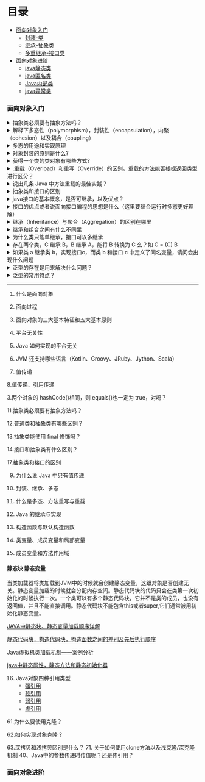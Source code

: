 
# 目录

* [面向对象入门](#面向对象入门)
  * [封装-类](#封装)
  * [继承-抽象类](#继承)
  * [多重继承-接口类](#多重继承)
* [面向对象进阶](#面向对象进阶)
  * [java静态类](#java静态类)
  * [java匿名类](#java匿名类)
  * [Java内部类](#Java内部类)
  * [java异常类](#java异常类)

### 面向对象入门

<details>
<summary> 抽象类必须要有抽象方法吗？</summary>
 
 不需要，抽象类不一定非要有抽象方法。

示例代码：

```java

abstract class Cat {
    public static void sayHi() {
        System. out. println("hi~");
    }
}

```

上面代码，抽象类并没有抽象方法但完全可以正常运行。

</details> 

<details>
<summary> 解释下多态性（polymorphism），封装性（encapsulation），内聚（cohesion）以及耦合（coupling）</summary>

抽象：抽象是将一类对象的共同特征总结出来构造类的过程，包括数据抽象和行为抽象两方面。抽象只关注对象有哪些属性和行为，并不关注这些行为的细节是什么。

封装：通常认为封装是把数据和操作数据的方法绑定起来，对数据的访问只能通过已定义的接口。面向对象的本质就是将现实世界描绘成一系列完全自治、封闭的对象。我们在类中编写的方法就是对实现细节的一种封装；我们编写一个类就是对数据和数据操作的封装。可以说，封装就是隐藏一切可隐藏的东西，只向外界提供最简单的编程接口（可以想想普通洗衣机和全自动洗衣机的差别，明显全自动洗衣机封装更好因此操作起来更简单；我们现在使用的智能手机也是封装得足够好的，因为几个按键就搞定了所有的事情）。

内聚：进行架构设计时的内聚高低是指，设计某个模块或者关注点时，模块或关注点内部的一系列相关功能的相关程度的高低。高内聚提供了更好的可维护性和可复用性。而低内聚的模块则表名模块直接的依赖程度高，那么一旦修改了该模块依赖的对象则无法使用该模块，必须也进行相应的修改才可以继续使用。

耦合：简单地说，软件工程中对象之间的耦合度就是对象之间的依赖性。指导使用和维护对象的主要问题是对象之间的多重依赖性。对象之间的耦合越高，维护成本越高。因此对象的设计应使类和构件之间的耦合最小。耦合性是程序结构中各个模块之间相互关联的度量。它取决于各个模块之间的接口的复杂程度、调用模块的方式以及哪些信息通过接口。

耦合可以分为以下几种，它们之间的耦合度由高到低排列如下：

1. 内容耦合。当一个模块直接修改或操作另一个模块的数据时，或一个模块不通过正常入口而转入另一个模块时，这样的耦合被称为内容耦合。内容耦合是最高程度的耦合，应该避免使用之。

2. 公共耦合。两个或两个以上的模块共同引用一个全局数据项，这种耦合被称为公共耦合。在具有大量公共耦合的结构中，确定究竟是哪个模块给全局变量赋了一个特定的值是十分困难的。

3. 外部耦合 。一组模块都访问同一全局简单变量而不是同一全局数据结构，而且不是通过参数表传递该全局变量的信息，则称之为外部耦合。

4. 控制耦合 。一个模块通过接口向另一个模块传递一个控制信号，接受信号的模块根据信号值而进行适当的动作，这种耦合被称为控制耦合。

5. 标记耦合 。若一个模块A通过接口向两个模块B和C传递一个公共参数，那么称模块B和C之间存在一个标记耦合。

6. 数据耦合。模块之间通过参数来传递数据，那么被称为数据耦合。数据耦合是最低的一种耦合形式，系统中一般都存在这种类型的耦合，因为为了完成一些有意义的功能，往往需要将某些模块的输出数据作为另一些模块的输入数据。

7. 非直接耦合 。两个模块之间没有直接关系，它们之间的联系完全是通过主模块的控制和调用来实现的。

</details> 


<details>
<summary> 多态的用途和实现原理</summary>

1、编译时多态（又称静态多态）

2、运行时多态（又称动态多态）

重载（overload）就是编译时多态的一个例子，编译时多态在编译时就已经确定，运行时运行的时候调用的是确定的方法。
我们通常所说的多态指的都是运行时多态，也就是编译时不确定究竟调用哪个具体方法，一直延迟到运行时才能确定。这也是为什么有时候多态方法又被称为延迟方法的原因。

* 多态通常有两种实现方法：

  1、子类继承父类（extends）

  2、子类实现接口（implements）

* 多态最大的用途

个人认为在于对设计和架构的复用，更进一步来说，《设计模式》中提倡的针对接口编程而不是针对实现编程就是充分利用多态的典型例子。定义功能和组件时定义接口，实现可以留到之后的流程中。同时一个接口可以有多个实现，甚至于完全可以在一个设计中同时使用一个接口的多种实现。

* 多态实现原理

多态允许具体访问时实现方法的动态绑定。Java对于动态绑定的实现主要依赖于方法表，通过继承和接口的多态实现有所不同。
继承：在执行某个方法时，在方法区中找到该类的方法表，再确认该方法在方法表中的偏移量，找到该方法后如果被重写则直接调用，否则认为没有重写父类该方法，这时会按照继承关系搜索父类的方法表中该偏移量对应的方法。

接口：Java 允许一个类实现多个接口，从某种意义上来说相当于多继承，这样同一个接口的的方法在不同类方法表中的位置就可能不一样了。所以不能通过偏移量的方法，而是通过搜索完整的方法表。

tips：因为每次接口调用都要搜索方法表，所以从效率上来说，接口方法的调用总是慢于类方法的调用的。

</details>

<details>
<summary> 对象封装的原则是什么?</summary>
在面向对象程式设计方法中，封装（英语：Encapsulation）是指一种将抽象性函式接口的实现细节部份包装、隐藏起来的方法。封装可以被认为是一个保护屏障，防止该类的代码和数据被外部类定义的代码随机访问。要访问该类的代码和数据，必须通过严格的接口控制。封装最主要的功能在于我们能修改自己的实现代码，而不用修改那些调用我们代码的程序片段。适当的封装可以让程式码更容易理解与维护，也加强了程式码的安全性。

修改属性的可见性来限制对属性的访问（一般限制为private）；
对每个值属性提供对外的公共方法访问，也就是创建一对赋取值方法，用于对私有属性的访问；

</details>

<details>
<summary> 获得一个类的类对象有哪些方式?</summary>

1.通过对象的getClass方法进行获取。这种方式需要具体的类和该类的对象，以及调用getClass方法。
2.任何数据类型(包括基本数据类型)都具备着一个静态的属性class，通过它可直接获取到该类型对应的Class对象。这种方式要使用具体的类，然后调用类中的静态属性class完成，无需调用方法，性能更好。
3.通过Class.forName()方法获取。这种方式仅需使用类名，就可以获取该类的Class对象，更有利于扩展。

```java

import org.junit.Test;
/**
 * 演示获取Class c对象的三种方法
 *@fileName ReflectGetClass.java
 */
public class ReflectGetClass {

    /**
     * 法1：通过对象---对象.getClass()来获取c(一个Class对象)
     */
    @Test
    public void get1(){
        Person p=new Person("Jack", 23);
        Class c=p.getClass();//来自Object方法
    }

    /**
     * 法2：通过类(类型)---任何数据类型包括(基本数据类型)
     * 都有一个静态的属性class ，他就是c 一个Class对象
     */
    @Test
    public void get2(){
        Class c=Person.class;
        Class c2=int.class;
    }

    /**
     * 法3：通过字符串(类全名 )---能够实现解耦：Class.forName(str)
     */
    @Test
    public void get3(){
        try {
            Class c=Class.forName("cn.hncu.reflect.test.Person");
        } catch (ClassNotFoundException e) {
            e.printStackTrace();
        }
    }
}

```

</details>

<details>
<summary> .重载（Overload）和重写（Override）的区别。重载的方法能否根据返回类型进行区分？</summary>

* 一、重写（override）
override是重写（覆盖）了一个方法，以实现不同的功能。一般是用于子类在继承父类时，重写（重新实现）父类中的方法。重写（覆盖）的规则：

1、重写方法的参数列表必须完全与被重写的方法的相同,否则不能称其为重写而是重载.

2、重写方法的访问修饰符一定要大于被重写方法的访问修饰符（public>protected>default>private）。

3、重写的方法的返回值必须和被重写的方法的返回一致；

4、重写的方法所抛出的异常必须和被重写方法的所抛出的异常一致，或者是其子类；

5、被重写的方法不能为private，否则在其子类中只是新定义了一个方法，并没s有对其进行重写。

6、静态方法不能被重写为非静态的方法（会编译出错）。

* 二、overload是重载
一般是用于在一个类内实现若干重载的方法，这些方法的名称相同而参数形式不同。
重载的规则：
1、在使用重载时只能通过相同的方法名、不同的参数形式实现。不同的参数类型可以是不同的参数类型，不同的参数个数，不同的参数顺序（参数类型必须不一样）；

2、不能通过访问权限、返回类型、抛出的异常进行重载；

3、方法的异常类型和数目不会对重载造成影响；

多态的概念比较复杂，有多种意义的多态，一个有趣但不严谨的说法是：继承是子类使用父类的方法，而多态则是父类使用子类的方法。一般，我们使用多态是为了避免在父类里大量重载引起代码臃肿且难于维护。

《java编程思想》中很好的回答了不能以返回值来区分重载方法：

```java

void f(){ }
void f(){ return 1; }

```

假如有int x=f(),这里是可以区分重载方法，但有时候并不需要返回值，只是调用方法，那么像这样的f()就让人无法理解了。

</details>

<details>
<summary> 说出几条 Java 中方法重载的最佳实践？</summary>

a）不要重载这样的方法：一个方法接收 int 参数，而另个方法接收 Integer 参数。

b）不要重载参数数量一致，而只是参数顺序不同的方法。

c）如果重载的方法参数个数多于 5 个，采用可变参数。

</details>

<details>
<summary> 抽象类和接口的区别</summary>

* 一、相似性

接口和抽象类都不能被实例化，它们都位于继承树的顶端，用于被其他类实现和继承。

接口和抽象类都可以包含抽象方法，实现接口或继承抽象类的普通子类都必须实现这些抽象方法。

* 二、接口和抽象类的区别
接口里只能包含抽象方法，静态方法和默认方法，不能为普通方法提供方法实现，抽象类则完全可以包含普通方法。

接口里只能定义静态常量，不能定义普通成员变量，抽象类里则既可以定义普通成员变量，也可以定义静态常量。

接口不能包含构造器，抽象类可以包含构造器，抽象类里的构造器并不是用于创建对象，而是让其子类调用这些构造器来完成属于抽象类的初始化操作。

接口里不能包含初始化块，但抽象类里完全可以包含初始化块。

一个类最多只能有一个直接父类，包括抽象类，但一个类可以直接实现多个接口，通过实现多个接口可以弥补Java单继承不足。

** 接口可以继承接口。

** 抽象类可以实现(implements)接口

** 抽象类可继承具体类。

** 抽象类中可以有静态的main方法。

备注：只要明白了接口和抽象类的本质和作用，这些问题都很好回答，你想想，如果你是java语言的设计者，你是否会提供这样的支持，如果不提供的话，有什么理由吗？如果你没有道理不提供，那答案就是肯定的了。只有记住抽象类与普通类的唯一区别就是不能创建实例对象和允许有abstract方法。

</details>

<details>
<summary> java接口的基本概念，是否可继承，以及优点？</summary>
 
接口（Interface），在JAVA编程语言中是一个抽象类型，是抽象方法的集合。接口通常以interface来声明。一个类通过继承接口的方式，从而来继承接口的抽象方法。如果一个类只由抽象方法和全局常量组成，那么这种情况下不会将其定义为一个抽象类。只会定义为一个接口，所以接口严格的来讲属于一个特殊的类，而这个类里面只有抽象方法和全局常量，就连构造方法也没有。

* 一个接口可以继承多个接口.

 ```java
  interface C extends A, B {}是可以的.
 ```
 
* 一个类可以实现多个接口:

  class D implements A,B,C{}

* 但是一个类只能继承一个类,不能继承多个类

  class B extends A{}

* 在继承类的同时,也可以继承接口:

  class E extends D implements A,B,C{}

  这也正是选择用接口而不是抽象类的原因

</details>

<details>
<summary> 接口的优点或者说面向接口编程的思想是什么（这里要结合运行时多态更好理解）</summary>
 
 在系统分析和架构中，分清层次和依赖关系，每个层次不是直接向其上层提供服务（即不是直接实例化在上层中），而是通过定义一组接口，仅向上层暴露其接口功能，上层对于下层仅仅是接口依赖，而不依赖具体类。

好处：首先对系统灵活性大有好处。当下层需要改变时，只要接口及接口功能不变，则上层不用做任何修改。甚至可以在不改动上层代码时将下层整个替换掉。接口体现的是一种规范和实现分离的设计哲学，充分利用接口可以极好地降低程序各模块之间的耦合，从而提高系统的可扩展性和可维护性。基于这种原则，通常推荐“面向接口”编程，而不是面向实现类编程，希望通过面向接口编程来降低程序的耦合。

总的来说就是：降低程序耦合度，提高系统的可扩展性和维护性。
 
 
</details> 


<details>
<summary> 继承（Inheritance）与聚合（Aggregation）的区别在哪里</summary>
 
 
 
</details> 

<details>
<summary> 继承和组合之间有什么不同里</summary>

* 如果存在一种IS-A的关系（比如Bee“是一个”Insect），并且一个类需要向另一个类暴露所有的方法接口，那么更应该用继承的机制。

* 如果存在一种HAS-A的关系（比如Bee“有一个”attack功能），那么更应该运用组合。

</details> 

<details>
<summary> 为什么类只能单继承，接口可以多继承</summary>
 
 首先，类的多继承有缺点：
第一，如果一个类继承多个父类，如果父类中的方法名如果相同，那么就会产生歧义。

第二，如果父类中的方法同名，子类中没有覆盖，同样会产生上面的错误。

但是接口就设计成多继承，是因为接口可以避免上述问题：
首先，接口中的只有抽象方法和静态常量。对于一个类实现多个接口的情况和一个接口继承多个接口的情况，因为接口只有抽象方法，具体方法只能由实现接口的类实现（也是因为实现类一定会覆盖接口中的方法），在调用的时候始终只会调用实现类（也就是子类覆盖的方法）的方法（不存在歧义），因此不存在 多继承的第二个缺点；而又因为接口只有静态的常量，但是由于静态变量是在编译期决定调用关系的，即使存在一定的冲突也会在编译时提示出错；而引用静态变量一般直接使用类名或接口名，从而避免产生歧义，因此也不存在多继承的第一个缺点。

</details> 


<details>
<summary> 存在两个类，C 继承 B，B 继承 A，能将 B 转换为 C 么？如 C = (C) B</summary>
 
不能转换，测试代码报错：

Exception in thread "main" java.lang.ClassCastException: interfaceDemo.B cannot be cast to interfaceDemo.C

</details>

<details>
<summary> 如果类 a 继承类 b，实现接口c，而类 b 和接口 c 中定义了同名变量，请问会出现什么问题</summary>
 
 
 
</details>

<details>
<summary> 泛型的存在是用来解决什么问题？</summary>
 
 首先需要明确泛型的概念，泛型（Generics ）是把类型参数化，运用于类、接口、方法中，可以通过执行泛型类型调用 分配一个类型，将用分配的具体类型替换泛型类型。然后，所分配的类型将用于限制容器内使用的值，这样就无需进行类型转换，还可以在编译时提供更强的类型检查。
总结来说就是：

（1）消除显示的强制类型转换，提高代码复用

（2）提供更强的类型检查，避免运行时的ClassCastException。

这个问题产生的背景是针对容器中，基于继承的泛型实现会带来两个问题，请看代码：

```java

public class ArrayList {
    public Object get(int i) { ... }
    public void add(Object o) { ... }
    ...
    private Object[] elementData;
}
```

基于继承的泛型实现会带来两个问题：第一个问题是有关get()方法的，我们每次调用get()方法都会返回一个Object对象，每一次都要强制类型转换为我们需要的类型，这样会显得很麻烦；第二个问题是有关add方法的，假如我们往聚合了String对象的ArrayList中加入一个File对象，编译器不会产生任何错误提示，而这不是我们想要的。所以，从Java 5开始，ArrayList在使用时可以加上一个类型参数（type parameter），这个类型参数用来指明ArrayList中的元素类型。类型参数的引入解决了以上提到的两个问题，如以下代码所示：

```java

ArrayList<String> s = new ArrayList<String>();
s.add("abc");
String s = s.get(0); //无需进行强制转换
s.add(123);  //编译错误，只能向其中添加String对象

 ```
</details>

<details>
<summary> 泛型的常用特点？</summary>
 
 这里其实问的就是泛型在使用过程中遵循的相关规范。类型参数（又称类型变量）用作占位符，指示在运行时为类分配类型。根据需要，可能有一个或多个类型参数，并且可以用于整个类。根据惯例，类型参数是单个大写字母，该字母用于指示所定义的参数类型。下面列出每个用例的标准类型参数：

E：元素

K：键

N：数字

T：类型

V：值

S、U、V 等：多参数情况中的第 2、3、4 个类型

? 表示不确定的java类型（无限制通配符类型）

 
</details>



---

1. 什么是面向对象

2. 面向过程

3. 面向对象的三大基本特征和五大基本原则

4. 平台无关性

5. Java 如何实现的平台无关

6. JVM 还支持哪些语言（Kotlin、Groovy、JRuby、Jython、Scala）

7.  值传递

8.值传递、引用传递

3.两个对象的 hashCode()相同，则 equals()也一定为 true，对吗？

11.抽象类必须要有抽象方法吗？

12.普通类和抽象类有哪些区别？

13.抽象类能使用 final 修饰吗？

14.接口和抽象类有什么区别？

17.抽象类和接口的区别

9. 为什么说 Java 中只有值传递

10. 封装、继承、多态

11. 什么是多态、方法重写与重载

12. Java 的继承与实现

13. 构造函数与默认构造函数

14. 类变量、成员变量和局部变量


15. 成员变量和方法作用域

#### 静态块 静态变量
当类加载器将类加载到JVM中的时候就会创建静态变量，这跟对象是否创建无关。静态变量加载的时候就会分配内存空间。静态代码块的代码只会在类第一次初始化的时候执行一次。一个类可以有多个静态代码块，它并不是类的成员，也没有返回值，并且不能直接调用。静态代码块不能包含this或者super,它们通常被用初始化静态变量。

   [JAVA中静态块、静态变量加载顺序详解](https://blog.csdn.net/Mrzhoug/article/details/51581994)
   
   [静态代码块，构造代码块，构造函数之间的差别及先后执行顺序](https://blog.csdn.net/u011889786/article/details/53364205)  
   
   [Java虚拟机类加载机制——案例分析](https://blog.csdn.net/u013256816/article/details/50837863)
   
   [java中静态属性，静态方法和静态初始化器](https://blog.csdn.net/bzhxuexi/article/details/17606691)


16. Java对象四种引用类型
    * [强引用]()
    * [软引用]()
    * [弱引用]()
    * [虚引用]()


61.为什么要使用克隆？

62.如何实现对象克隆？

63.深拷贝和浅拷贝区别是什么？
71. 关于如何使用clone方法以及浅克隆/深克隆机制
40、Java中的参数传递时传值呢？还是传引用？

### 面向对象进阶
